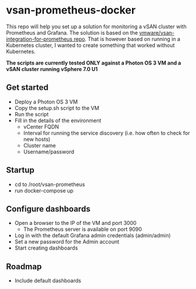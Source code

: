 # vsan-prometheus-docker

This repo will help you set up a solution for monitoring a vSAN cluster with Prometheus and Grafana. The solution is based on the [vmware/vsan-integration-for-prometheus repo](https://github.com/vmware/vsan-integration-for-prometheus). That is however based on running in a Kubernetes cluster, I wanted to create something that worked without Kubernetes.

**The scripts are currently tested ONLY against a Photon OS 3 VM and a vSAN cluster running vSphere 7.0 U1**

## Get started

- Deploy a Photon OS 3 VM
- Copy the setup.sh script to the VM
- Run the script
- Fill in the details of the environment
  - vCenter FQDN
  - Interval for running the service discovery (i.e. how often to check for new hosts)
  - Cluster name
  - Username/password

## Startup

- cd to /root/vsan-prometheus
- run docker-compose up

## Configure dashboards

- Open a browser to the IP of the VM and port 3000
  - The Prometheus server is available on port 9090
- Log in with the default Grafana admin credentials (admin/admin)
- Set a new password for the Admin account
- Start creating dashboards

## Roadmap

- Include default dashboards
